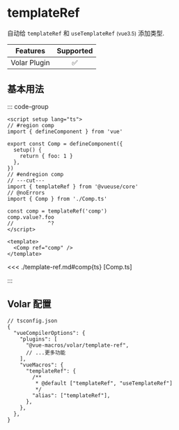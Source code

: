 # templateRef

<StabilityLevel level="experimental" />

自动给 `templateRef` 和 `useTemplateRef` <small>(vue3.5)</small> 添加类型.

|   Features   |     Supported      |
| :----------: | :----------------: |
| Volar Plugin | :white_check_mark: |

## 基本用法

::: code-group

```vue [App.vue] twoslash
<script setup lang="ts">
// #region comp
import { defineComponent } from 'vue'

export const Comp = defineComponent({
  setup() {
    return { foo: 1 }
  },
})
// #endregion comp
// ---cut---
import { templateRef } from '@vueuse/core'
// @noErrors
import { Comp } from './Comp.ts'

const comp = templateRef('comp')
comp.value?.foo
//           ^?
</script>

<template>
  <Comp ref="comp" />
</template>
```

<<< ./template-ref.md#comp{ts} [Comp.ts]

:::

## Volar 配置

```jsonc {5,13}
// tsconfig.json
{
  "vueCompilerOptions": {
    "plugins": [
      "@vue-macros/volar/template-ref",
      // ...更多功能
    ],
    "vueMacros": {
      "templateRef": {
        /**
         * @default ["templateRef", "useTemplateRef"]
         */
        "alias": ["templateRef"],
      },
    },
  },
}
```
